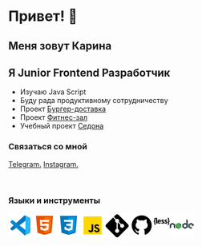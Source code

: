 # Привет! 👋

## Меня зовут Карина

## Я Junior Frontend Разработчик

-   Изучаю Java Script
-   Буду рада продуктивному сотрудничеству
-   Проект [Бургер-доставка]
-   Проект [Фитнес-зал]
-   Учебный проект [Седона]

### Связаться со мной

[Telegram.]
[Instagram.]

<br/>

### Языки и инструменты

<img align="left" alt="vs.code" widch="26px" src="./images/vs.code.png">
<img align="left" alt="html-5" widch="26px" src="./images/html-5.png">
<img align="left" alt="css-33" widch="26px" src="./images/css-3.png">
<img align="left" alt="javascript" widch="26px" src="./images/javascript.png">
<img align="left" alt="git" widch="26px" src="./images/git.png">
<img align="left" alt="github" widch="26px" src="./images/github.png">
<img align="left" alt="less" widch="26px" src="./images/less.png">
<img align="left" alt="nodejs" widch="26px" src="./images/nodejs.png">

<br/>

[бургер-доставка]: https://github.com/karinareiswich/Burger
[фитнес-зал]: https://github.com/karinareiswich/Fitness
[седона]: https://github.com/karinareiswich/Sedona
[telegram.]: https://t.me/karina_rei
[instagram.]: https://instagram.com/reiswich_?igshid=YmMyMTA2M2Y=
